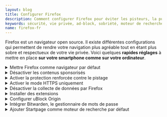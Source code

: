 ```yaml
---
layout: blog
title: Configurer Firefox
description: Comment configurer Firefox pour éviter les pisteurs, la publicité, économiser de la batterie
keywords: sécurité, vie privée, ad-block, sobriété, moteur de recherche, chrome, opera, edge, tracker, pisteur, surveillance, réglages
name: firefox-fr
---
```


Firefox est un navigateur open source. Il existe différentes configurations qui permettent de rendre votre navigation plus agréable tout en étant plus sobre et respectueux de votre vie privée. Voici quelques **rapides réglages** à mettre en place **sur votre smartphone comme sur votre ordinateur**.

<!-- --------------------------------------------- -->
<details>
<summary>
Mettre Firefox comme navigateur par défaut
</summary>

Le navigateur par défaut permet d'ouvrir des pages web dans ce navigateur depuis une source extérieur. Par exemple, si vous avez un lien dans un document PDF, quand vous cliquez dessus il s'ouvrira dans votre navigateur par défaut.

Pour ordinateur :

> **> Cliquez sur &#9776; en haut à droite**

> **> Paramètres**

> **>** Allez dans la section **Général > Démarrage**

> **> Définir par défaut...**

> Si Firefox est déjà votre navigateur par défaut, il y a aura marqué _Firefox est votre navigateur par défaut_.

Pour smartphone :

> **> Cliquez sur &#8942;**

> **> Paramètres**

> **>** Allez dans la section **Général**

> **> Sélectionnez Définir comme navigateur par défaut**

</details>

<!-- --------------------------------------------- -->
<details>
<summary>
    Désactiver les contenus sponsorisés
</summary>

Des contenus sponsorisés (des publicités) sont présents sur la page d'accueil de Firefox et sur les nouveaux onglets. Vous pouvez les désactiver.

Sur ordinateur :

> **> Cliquez sur &#9776; en haut à droite**

> **> Paramètres**

> **>** Allez dans la section **Accueil > Contenu de la Page d’accueil de Firefox**

> **> Décochez Raccourcis sponsorisés**

Sur smartphone :

</details>

<!-- --------------------------------------------- -->
<details>
<summary>
    Activer la protection renforcée contre le pistage    
</summary>

Firefox propose un outil pour vous protéger des pisteurs. Vous protégez ainsi davantage votre vie privée et réduisez votre consommation de données sur Internet. Voici comment l'activer.

Pour ordinateur :

> **> Cliquez sur &#9776; en haut à droite**

> **> Paramètres**

> **>** Allez dans la section **Vie privée et sécurité > Protection renforcée contre le pistage**

> **> Sélectionnez Stricte**

Pour smartphone :

> **> Cliquez sur &#8942;**

> **> Paramètres**

> **>** Allez dans la section **Vie privée et sécurité**

> **> Protection renforcée contre le pistage**

> **> Sélectionnez Stricte**

</details>

<!-- --------------------------------------------- -->
<details>
<summary>
    Activer le mode HTTPS uniquement
</summary>

HTTPS est un protocole pour naviguer sur Internet de manière sécurisé. Firefox propose une option pour utiliser par défaut HTTPS et pour vous avertir sur les sites n'utilisant pas HTTPS. Voici comment l'activer.

Pour ordinateur :

> **> Cliquez sur &#9776; en haut à droite**

> **> Paramètres**

> **>** Allez dans la section **Vie privée et sécurité > Sécurité > Mode HTTPS uniquement**

> **> Sélectionnez Activer le mode HTTPS uniquement dans toutes les fenêtres**

Pour smartphone :

> **> Cliquez sur &#8942;**

> **> Paramètres**

> **>** Allez dans la section **Vie privée et sécurité**

> **> Mode HTTPS uniquement**

> **> Sélectionnez l'option pour tous les onglets**

</details>

<!-- --------------------------------------------- -->
<details>
<summary>
    Désactiver la collecte de données par Firefox
</summary>

Firefox vous permet de choisir si vous le laissez collecter vos données. Cette collecte peut être intrusif et nécessite des ressources en arrière-plan pour fonctionner. Voici comment la désactiver.

Pour ordinateur :

> **> Cliquez sur &#9776; en haut à droite**

> **> Paramètres**

> **>** Allez dans la section **Vie privée et sécurité > Collecte de données par Firefox et utilisation**

> **> Désélectionnez toutes les options**

Pour smartphone :

> **> Cliquez sur &#8942;**

> **> Paramètres**

> **>** Allez dans la section **Vie privée et sécurité**

> **> Collecte de données**

> **> Désélectionnez toutes les options** notamment _Études_

</details>

<!-- --------------------------------------------- -->
<details>
<summary>
Installer des extensions
</summary>

Firefox permet d'installer des extensions pour améliorer votre expérience. Ces extensions ne sont **pas disponibles sur iOS** et en quantité limitée sur Android. Attention à ne pas installer trop d'extensions, cela pourrait ralentir votre navigateur et augmenter le risque d'attaques. Voici comment les installer et une liste des extensions incontournables.

Sur ordinateur :

> **> Cliquez sur &#9776; en haut à droite**

> **> Extensions et thèmes**

> **> Recherchez l'extension que vous souhaitez dans la barre de recherche en haut à droite**, vous allez être redirigé⋅e vers le résultat de votre recherche.

> **> Sélectionnez l'extension que vous souhaitez installer**

> **> Cliquez sur Ajouter à Firefox**, une fenêtre s'ouvre

> **> Cliquez sur Ajouter**

> **> Vous pouvez ensuite autoriser cette extension à s'exécuter en navigation privée**

> **> Votre extension est installée, un petit icône apparaît en haut à droite dans Firefox**

> En cliquant sur cet icône vous accédez aux paramètres de l'extension.

Voici une **liste d'extensions open source à installer** sur votre ordinateur, vous avez simplement à cliquer sur le lien pour accéder à la page de l'extension :

> - [uBlock Origin](https://addons.mozilla.org/fr/firefox/addon/ublock-origin/), un bloqueur de publicités très puissant

> - [Decentraleyes](https://addons.mozilla.org/fr/firefox/addon/decentraleyes/), protège contre le pistage

> - [Auto Tab Discard](https://addons.mozilla.org/fr/firefox/addon/auto-tab-discard/), qui met en veille vos onglets inutilisés pour éviter de ralentir Firefox si trop d'onglets sont ouverts

> - [Clear URLs](https://addons.mozilla.org/fr/firefox/addon/clearurls/) qui supprime les pisteurs des URL.

> - [Privacy redirect](https://addons.mozilla.org/fr/firefox/addon/privacy-redirect/) qui redirige vos demandes d'accès à Twitter, Youtube, etc. vers des interfaces alternatives open source et sécurisées (Nitter, Freetube)

> - [Bitwarden](https://addons.mozilla.org/fr/firefox/addon/bitwarden-password-manager/) le gestionnaire de mots de passe alternatifs ([voir les alternatives](../../gafalt))

> Si certains paramètres ne vous conviennent pas, vous pouvez configurer ces applications en cliquant leur icône.

Sur Android :

> **> Cliquez sur &#8942;**

> **> Modules complémentaires**

> **> Cliquez sur + puis Ajouter**

> Faites cette manipulation pour les extensions open source uBlock Origin, Bitwarden, Decentraleyes et Privacy Badger

</details>

<!-- --------------------------------------------- -->
<details>
<summary>
Configurer uBlock Origin
</summary>

Parmi les extensions présentées ci-dessus, uBlock Origin peut être configurer pour également **bloquer les fenêtre de cookies** sur ordinateur comme sur Android. Voici comment l'ajouter :

> **> Cliquez sur l'icône de uBlock Origin**, sur Android faites **&#8942;** puis **Modules complémentaires**

> **> Cliquez sur les trois petites roues dentées**

> **> Allez dans l'onglet Liste des filtres** (_Filter lists_ en anglais)

> **>** Dans la section Nuisances (_Annoyances_), **Sélectionnez EasyList Cookie**

> **> Appliquer les modifications en cliquant sur &#10003;**

> Ce paramètre peut bloquer le fonctionnement de certains sites. Dans ce cas là, il faut désactiver uBlock Origin sur ce site pour naviguer correctement.

</details>

<!-- --------------------------------------------- -->
<details>
<summary>
    Intégrer Bitwarden, le gestionnaire de mots de passe
</summary>

Une fois que vous avez installé l'extension et que vous êtes connecté à votre votre compte Bitwarden, vous pouvez déverrouiller votre coffre en cliquant sur l'icône de l'extension et en entrant votre mot de passe maître (ou utilisez le raccourci crtl + maj + L). Votre coffre se verrouille dès que vous fermez Firefox.

Vous pouvez activer la complétion automatique lorsque vous êtes sur une page de connexion d'un site présent dans votre coffre :

> **> Cliquez sur l'icône de l'extension**

> **> Cliquez sur Paramètres**

> **> Options**

> **> Sélectionner Activer le remplissage automatique au chargement de la page**

</details>

<!-- --------------------------------------------- -->
<details>
<summary>
    Ajouter Startpage comme moteur de recherche par défaut
</summary>

Voici comment ajouter Startpage ([l'alternative à Google Search](../../gafalt)) à Firefox lorsque vous effectuez une recherche depuis la barre de recherche, et comment bien paramétrer Startpage.

Sur ordinateur :

> **> Allez sur https://www.startpage.com/**

> **> Cliquez sur Ajouter à firefox**

> **> Ajoutez l'extension en cliquant sur Add to Firefox**, assurez-vous de cliquer sur **Oui** lorsque Firefox vous demande si vous souhaitez remplacer votre moteur de recherche.

Sur Android : [suivre ce tutoriel](https://support.startpage.com/hc/en-us/articles/4520868432788-Make-Startpage-your-default-search-engine-on-Firefox-mobile-Android-)

Sur iOS: [suivre ce tutoriel](https://support.startpage.com/hc/en-us/articles/5319839268116-Make-Startpage-the-default-search-engine-in-Firefox-iOS-)

Accéder ensuite aux **paramètres de Startpage** :

> **> Effectuez une recherche** pour tester si Startpage est bien votre navigateur par défaut

> **> Cliquez sur la roue dentée** elle se situe en haut à droite de la ligne que _Data indifférente, Toutes les régions ..._ (en anglais _Any time, All regions, etc._). Il faut parfois défiler horizontalement sur smartphone.

> **> Sélectionnez la langue que vous souhaitez**

> **> Désactivez les Messages Promotionnels** (_Promotional Messaging_)

> **> Sauvegardez les paramètres**

</details>
